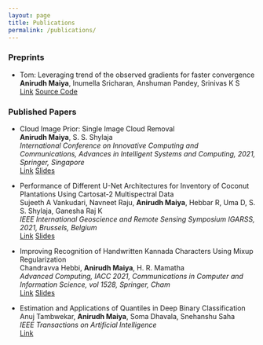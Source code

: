 ```yaml
---
layout: page
title: Publications
permalink: /publications/
---
```


### Preprints

- Tom: Leveraging trend of the observed gradients for faster convergence <br/>
**Anirudh Maiya**, Inumella Sricharan, Anshuman Pandey, Srinivas K S <br/>
<a class="buttonLinks" href="https://arxiv.org/abs/2109.03820" target="_blank">Link</a>
<a class="buttonLinks" href="https://github.com/AnirudhMaiya/Tom" target="_blank">Source Code</a>

### Published Papers

- Cloud Image Prior: Single Image Cloud Removal <br/>
**Anirudh Maiya**, S. S. Shylaja <br/>
*International Conference on Innovative Computing and Communications, Advances in Intelligent Systems and Computing, 2021, Springer, Singapore* <br/>
<a class="buttonLinks" href="https://link.springer.com/chapter/10.1007/978-981-16-2594-7_8" target="_blank">Link</a>
<a class="buttonLinks" href="https://github.com/AnirudhMaiya/Presentations/blob/main/Cloud-Image-Prior-ICICC-2021.pdf" target="_blank">Slides</a>

- Performance of Different U-Net Architectures for Inventory of Coconut Plantations Using Cartosat-2 Multispectral Data <br/>
Sujeeth A Vankudari, Navneet Raju, **Anirudh Maiya**, Hebbar R, Uma D, S. S. Shylaja, Ganesha Raj K <br/>
*IEEE International Geoscience and Remote Sensing Symposium IGARSS, 2021, Brussels, Belgium* <br/>
<a class="buttonLinks" href="https://ieeexplore.ieee.org/document/9553551" target="_blank">Link</a>
<a class="buttonLinks" href="https://github.com/AnirudhMaiya/Presentations/blob/main/IGARSS-2021.pdf" target="_blank">Slides</a>

- Improving Recognition of Handwritten Kannada Characters Using Mixup Regularization <br/>
Chandravva Hebbi, **Anirudh Maiya**, H. R. Mamatha <br/>
*Advanced Computing, IACC 2021, Communications in Computer and Information Science, vol 1528, Springer, Cham* <br/>
<a class="buttonLinks" href="https://link.springer.com/chapter/10.1007/978-3-030-95502-1_33" target="_blank">Link</a>
<a class="buttonLinks" href="https://github.com/AnirudhMaiya/Presentations/blob/main/IACC-2021.pdf" target="_blank">Slides</a>

- Estimation and Applications of Quantiles in Deep Binary Classification <br/>
Anuj Tambwekar, **Anirudh Maiya**, Soma Dhavala, Snehanshu Saha <br/>
*IEEE Transactions on Artificial Intelligence* <br/>
<a class="buttonLinks" href="https://ieeexplore.ieee.org/document/9548806" target="_blank">Link</a>